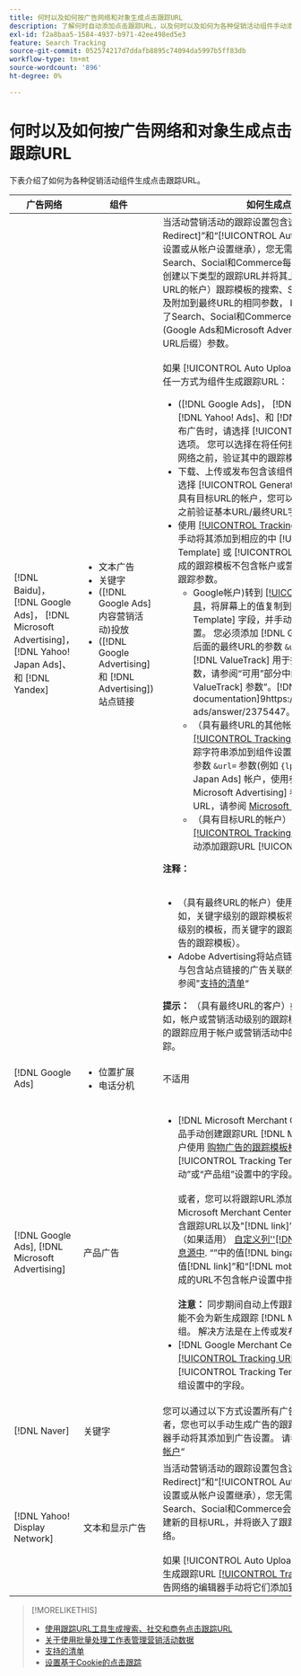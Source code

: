 ```yaml
---
title: 何时以及如何按广告网络和对象生成点击跟踪URL
description: 了解何时自动添加点击跟踪URL，以及何时以及如何为各种促销活动组件手动添加它们。
exl-id: f2a8baa5-1584-4937-b971-42ee498ed5e3
feature: Search Tracking
source-git-commit: 052574217d7ddafb8895c74094da5997b5ff83db
workflow-type: tm+mt
source-wordcount: '896'
ht-degree: 0%

---
```


# 何时以及如何按广告网络和对象生成点击跟踪URL

下表介绍了如何为各种促销活动组件生成点击跟踪URL。

| 广告网络 | 组件 | 如何生成点击跟踪URL |
| ---- | ---- | ---- |
| [!DNL Baidu]， [!DNL Google Ads]， [!DNL Microsoft Advertising]， [!DNL Yahoo! Japan Ads]、和 [!DNL Yandex] | <ul><li>文本广告</li><li>关键字</li><li>([!DNL Google Ads] 内容营销活动)投放</li><li>([!DNL Google Advertising] 和 [!DNL Advertising])站点链接</li></ul> | 当活动营销活动的跟踪设置包含选项&quot;[!UICONTROL EF Redirect]”和“[!UICONTROL Auto Upload]“”（在营销活动级别设置或从帐户设置继承），您无需为广告组组件生成跟踪URL。 Search、Social和Commerce每次与广告网络同步时，都会自动创建以下类型的跟踪URL并将其上传到广告网络： a)（具有最终URL的帐户）跟踪模板的搜索、Social和Commerce跟踪参数以及附加到最终URL的相同参数， b)（具有目标URL的帐户）嵌入了Search、Social和Commerce跟踪代码的新目标URL，以及c)(Google Ads和Microsoft Advertising帐户)登陆页面后缀（最终URL后缀）参数。<br><br>如果 [!UICONTROL Auto Upload] 选项被禁用，则可以通过以下任一方式为组件生成跟踪URL：<ul><li>([!DNL Google Ads]， [!DNL Microsoft Advertising]， [!DNL Yahoo! Ads]、和 [!DNL Yandex])当您从馈送文件发布广告时，请选择 [!UICONTROL Generate Tracking URLs] 选项。 您可以选择在将任何批量处理工作表文件发布到广告网络之前，验证其中的跟踪模板字段。</li><li>下载、上传或发布包含该组件的批量处理工作表文件时，请选择 [!UICONTROL Generate Tracking URLs] 选项。 对于具有目标URL的帐户，您可以选择在将文件发布到广告网络之前验证基本URL/最终URL字段字段</li><li>使用 [[!UICONTROL Tracking URLs] 工具](/help/search-social-commerce/tools/click-tracking-url-generate.md) 以生成跟踪URL并手动将其添加到相应的中 [!UICONTROL Tracking Template] 或 [!UICONTROL Base URL] 字段。 <b>注意：</b> 您生成的跟踪模板不包含帐户或营销活动设置中指定的任何其他跟踪参数。<ul><li>Google帐户)转到 [[!UICONTROL Tracking URLs] 工具](/help/search-social-commerce/tools/click-tracking-url-generate.md)，将屏幕上的值复制到相应的 [!UICONTROL Tracking Template] 字段，并手动将整个跟踪字符串添加到组件设置。 您必须添加 [!DNL Google Ads] [!DNL ValueTrack] 后面的最终URL的参数 `&url=` 参数(例如 `{lpurl}`)。 对于 [!DNL ValueTrack] 用于指示跟踪模板中最终URL的参数，请参阅“可用”部分中的“仅限跟踪模板”参数 [!DNL ValueTrack] 参数”。[!DNL Google Ads] documentation]9https://support.google.com/google-ads/answer/2375447。</li><li>（具有最终URL的其他帐户）使用生成跟踪URL [[!UICONTROL Tracking URLs] 工具](/help/search-social-commerce/tools/click-tracking-url-generate.md)，并手动将整个跟踪字符串添加到组件设置。 您必须在之后为最终URL添加参数 `&url=` 参数(例如 `{lpurl}`)。 对象 [!DNL Yahoo! Japan Ads] 帐户，使用参数 `{lpurl}`. 对于 [!DNL Microsoft Advertising] 参数指示跟踪模板中的最终URL，请参阅 [Microsoft Advertising文档](https://help.bingads.microsoft.com/#apex/3/en/56799).</li><li>（具有目标URL的帐户）使用生成跟踪URL [[!UICONTROL Tracking URLs] 工具](/help/search-social-commerce/tools/click-tracking-url-generate.md)，并在相应的中手动添加跟踪URL [!UICONTROL Base URL] 字段。</li></ul></li></ul><b>注释：</b><br><br><ul><li>（具有最终URL的帐户）使用最细粒度级别的跟踪模板（例如，关键字级别的跟踪模板将覆盖帐户、营销活动和广告组级别的模板，而关键字的跟踪模板和投放位置将覆盖关联广告的跟踪模板）。</li><li>Adobe Advertising将站点链接的点击量和产生的收入映射到与包含站点链接的广告关联的关键字，而不是单独映射。 请参阅&quot;[支持的清单](/help/search-social-commerce/introduction/supported-inventory.md)“</li></ul><b>提示：</b> （具有最终URL的客户）如果您仅在所需的最高级别（例如，帐户或营销活动级别的跟踪模板）创建跟踪模板，以将相同的跟踪应用于帐户或营销活动中的所有实体，则最易于管理跟踪。 |
| [!DNL Google Ads] | <ul><li>位置扩展</li><li>电话分机</li></ul> | 不适用 |
| [!DNL Google Ads], [!DNL Microsoft Advertising] | 产品广告 | <ul><li>[!DNL Microsoft Merchant Center] 帐户：为您中的每个产品手动创建跟踪URL [!DNL Microsoft Merchant Center] 帐户使用 [购物广告的跟踪模板格式](/help/search-social-commerce/tracking/formats-click-tracking-microsoft.md)，并手动将其添加到 [!UICONTROL Tracking Template] “帐户”、“促销活动”或“产品组”设置中的字段。<br><br>或者，您可以将跟踪URL添加到中的产品数据 [!DNL Microsoft Merchant Center account]. 要实现此目的，请包含跟踪URL以及&quot;[!DNL link]”或“[!DNL mobile_link]”字段（如果适用） [自定义列&#39;&#39;[!DNL bingads_redirect]”在产品信息源中](https://help.ads.microsoft.com/#apex/3/en/51084). “”中的值[!DNL bingads_redirect]”字段替换“”中的值[!DNL link]”和“[!DNL mobile_link]”字段。 使用此方法生成的URL不包含帐户设置中指定的任何跟踪参数。<br><br><b>注意：</b> 同步期间自动上传跟踪的帐户级别和营销活动级别功能不会为新生成跟踪 [!DNL Microsoft Advertising] 产品组。 解决方法是在上传或发布批量处理工作表时生成跟踪。</li><li>[!DNL Google Merchant Center] 帐户：使用 [[!UICONTROL Tracking URLs] 工具](/help/search-social-commerce/tools/click-tracking-url-generate.md)，并手动将它们添加到 [!UICONTROL Tracking Template] 帐户、营销活动或产品组设置中的字段。</li></ul> |
| [!DNL Naver] | 关键字 | 您可以通过以下方式设置所有广告的点击跟踪 [批量工作表](/help/search-social-commerce/campaign-management/bulksheets/bulksheet-about.md). 或者，您也可以手动生成广告的跟踪URL，并使用广告网络的编辑器手动将其添加到广告设置。 请参阅&quot;[实施 [!DNL Naver] 仅跟踪帐户](/help/search-social-commerce/campaign-management/naver-tracking-only-account-implement.md)“ |
| [!DNL Yahoo! Display Network] | 文本和显示广告 | 当活动营销活动的跟踪设置包含选项&quot;[!UICONTROL EF Redirect]”和“[!UICONTROL Auto Upload]“”（在促销活动级别设置或从帐户设置继承），您无需为广告生成跟踪URL。 Search、Social和Commerce会在每次与广告网络同步时自动创建新的目标URL，并将嵌入了跟踪代码的目标网址上传到广告网络。<br><br>如果 [!UICONTROL Auto Upload] 选项被禁用，然后您可以使用生成跟踪URL [[!UICONTROL Tracking URLs] 工具](/help/search-social-commerce/tools/click-tracking-url-generate.md)，然后使用广告网络的编辑器手动将它们添加到广告设置。 |

>[!MORELIKETHIS]
>
>* [使用跟踪URL工具生成搜索、社交和商务点击跟踪URL](/help/search-social-commerce/tools/click-tracking-url-generate.md)
>* [关于使用批量处理工作表管理营销活动数据](/help/search-social-commerce/campaign-management/bulksheets/bulksheet-about.md)
>* [支持的清单](/help/search-social-commerce/introduction/supported-inventory.md)
>* [设置基于Cookie的点击跟踪](/help/search-social-commerce/tracking/click-tracking-set-up.md)
